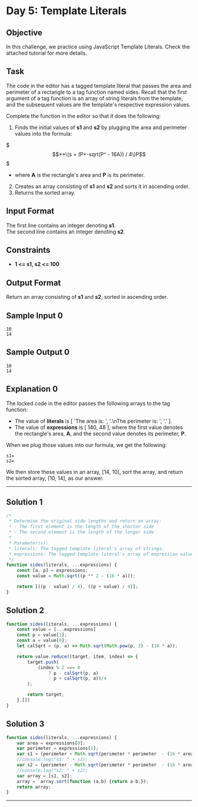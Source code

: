 # Day 5: Template Literals
## Objective

In this challenge, we practice using JavaScript Template Literals. Check the attached tutorial for more details.


## Task

The code in the editor has a tagged template literal that passes the area and perimeter of a rectangle to a tag function named sides. Recall that the first argument of a tag function is an array of string literals from the template, and the subsequent values are the template's respective expression values.

Complete the function in the editor so that it does the following:

1. Finds the initial values of **s1** and **s2** by plugging the area and perimeter values into the formula:

$$$**\(s = (P+-sqrt(P^ - 16A)) / 4\)P$$$

- where **A** is the rectangle's area and **P** is its perimeter.

2. Creates an array consisting of **s1** and **s2** and sorts it in ascending order.
3. Returns the sorted array.


## Input Format

The first line contains an integer denoting **s1**. <br/>
The second line contains an integer denoting **s2**.
   

## Constraints
   
- **1 <= s1, s2 <= 100**


## Output Format
   
Return an array consisting of **s1** and **s2**, sorted in ascending order.


## Sample Input 0
```
10
14
```

## Sample Output 0
```
10
14
```

## Explanation 0
   
The locked code in the editor passes the following arrays to the tag function:

- The value of **literals** is [ 'The area is: ', '.\nThe perimeter is: ', '.' ].
- The value of **expressions** is [ 140, 48 ], where the first value denotes the rectangle's area, **A**, and the second value denotes its perimeter, **P**.

When we plug those values into our formula, we get the following:<br/>

```
s1=
s2=

```

We then store these values in an array, [14, 10], sort the array, and return the sorted array, [10, 14], as our answer.

---

## Solution 1

```javascript
/*
 * Determine the original side lengths and return an array:
 * - The first element is the length of the shorter side
 * - The second element is the length of the longer side
 * 
 * Parameter(s):
 * literals: The tagged template literal's array of strings.
 * expressions: The tagged template literal's array of expression values (i.e., [area, perimeter]).
 */
function sides(literals, ...expressions) {
    const [a, p] = expressions;
    const value = Math.sqrt((p ** 2 - (16 * a)));

    return [((p - value) / 4), ((p + value) / 4)];
}

```


## Solution 2

```javascript
function sides(literals, ...expressions) {
    const value = [...expressions]
    const p = value[1];
    const a = value[0];
    let calSqrt = (p, a) => Math.sqrt(Math.pow(p, 2) - (16 * a));

    return value.reduce((target, item, index) => {
        target.push(
            (index % 2 === 0 
                ? p - calSqrt(p, a)
                : p + calSqrt(p, a))/4
        );

        return target;
    },[])   
}

```
## Solution 3

```javascript
function sides(literals, ...expressions) {
    var area = expressions[0];
    var perimeter = expressions[1];
    var s1 = (perimeter + Math.sqrt(perimeter * perimeter  - (16 * area))) / 4;
    //console.log("s1: " + s1);
    var s2 = (perimeter - Math.sqrt(perimeter * perimeter  - (16 * area))) / 4;
    //console.log("s2: " + s2);
    var array = [s1, s2];
    array =  array.sort(function (a,b) {return a-b;});
    return array;
}

```
---


